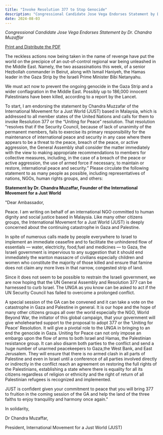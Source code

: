 ```yaml
---
title: "Invoke Resolution 377 to Stop Genocide"
description: "Congressional Candidate Jose Vega Endorses Statement by Dr. Chandra Muzaffar. The reckless actions now being taken in the name of revenge have put the world on the precipice of an out-of-control regional war being unleashed in the Middle East. Namely, the two assassinations this week, of a senior Hezbollah commander"
date: 2024-08-03
---
```


*Congressional Candidate Jose Vega Endorses Statement by Dr. Chandra Muzaffar*

<a href="/pdfs/statements/invoke-resolution-377-to-stop-genocide_01_votevega_muzaffar_draft-1.pdf" class="pdf-download-btn" target="_blank" download>
    <i class="fas fa-download"></i>
    Print and Distribute the PDF
</a>

The reckless actions now being taken in the name of revenge have put the world on the precipice of an out-of-control regional war being unleashed in the Middle East. Namely, the two assassinations this week, of a senior Hezbollah commander in Beirut, along with Ismail Haniyeh, the Hamas leader in the Gaza Strip by the Israeli Prime Minister Bibi Netanyahu.

We must act now to prevent the ongoing genocide in the Gaza Strip and a wider conflagration in the Middle East. Possibly up to 186,000 innocent Palestinians have been killed, according to a report by the Lancet.

To start, I am endorsing the statement by Chandra Muzzafar of the International Movement for a Just World (JUST) based in Malaysia, which is addressed to all member states of the United Nations and calls for them to invoke Resolution 377 or the “Uniting for Peace” resolution. That resolution “resolves that if the Security Council, because of lack of unanimity of the permanent members, fails to exercise its primary responsibility for the maintenance of international peace and security in any case where there appears to be a threat to the peace, breach of the peace, or active aggression, the General Assembly shall consider the matter immediately with the view to making appropriate recommendations to members for collective measures, including, in the case of a breach of the peace or active aggression, the use of armed force if necessary, to maintain or restore, international peace and security.” Please circulate the following statement to as many people as possible, including representatives of nations, NGOs, human rights groups, and others:

**Statement by Dr. Chandra Muzaffar, Founder of the International Movement for a Just World**

"Dear Ambassador,

Peace. I am writing on behalf of an international NGO committed to human dignity and social justice based in Malaysia. Like many other citizens groups, the International Movement for a Just World (JUST) is deeply concerned about the continuing catastrophe in Gaza and Palestine.

In spite of numerous calls made by people everywhere to Israel to implement an immediate ceasefire and to facilitate the unhindered flow of essentials &#8212; water, electricity, food,fuel and medicines &#8212; to Gaza, the Israeli government is impervious to any suggestion that it should end immediately the wanton massacre of civilians especially children and women who constitute the majority of those killed and ensure that famine does not claim any more lives in that narrow, congested strip of land.

Since it does not seem to be possible to restrain the Israeli government, we are now hoping that the UN General Assembly and Resolution 377 can be harnessed to curb Israel. The UNGA as you know can be asked to act if the UN Security Council has failed to overcome a prolonged conflict.

A special session of the GA can be convened and it can take a vote on the catastrophe in Gaza and Palestine in general. It is our hope and the hope of many other citizens groups all over the world especially the NGO, World Beyond War, the initiator of this global campaign, that your government will give wholehearted support to the proposal to adopt 377 or the &#8216;Uniting for Peace' Resolution. It will give a pivotal role to the UNGA in bringing to an end the genocide in Gaza. Uniting for Peace can not only impose an embargo upon the flow of arms to both Israel and Hamas, the Palestinian resistance group. It can also disarm both parties to the conflict and send a huge number of unarmed peacekeepers to Gaza,the West Bank, and East Jerusalem. They will ensure that there is no armed clash in all parts of Palestine and even in Israel until a conference of all parties involved directly or indirectly in the conflict reach an agreement on restoring the full rights of the Palestinians, establishing a state where there is equality for all its citizens regardless of religion or ethnicity and the right of return of all Palestinian refugees is recognized and implemented.

JUST is confident given your commitment to peace that you will bring 377 to fruition in the coming session of the GA and help the land of the three faiths to enjoy tranquility and harmony once again."

In solidarity,

Dr Chandra Muzaffar,

President, International Movement for a Just World (JUST)

